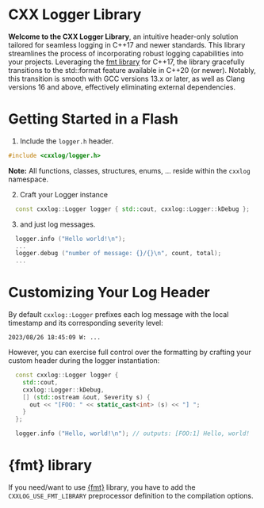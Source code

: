 CXX Logger Library
==================

**Welcome to the CXX Logger Library**, an intuitive header-only solution tailored for seamless logging in C++17 and newer standards. This library streamlines the process of incorporating robust logging capabilities into your projects. Leveraging the [fmt library](https://github.com/fmtlib/fmt) for C++17, the library gracefully transitions to the std::format feature available in C++20 (or newer). Notably, this transition is smooth with GCC versions 13.x or later, as well as Clang versions 16 and above, effectively eliminating external dependencies.

# Getting Started in a Flash

1. Include the `logger.h` header.

```CPP
#include <cxxlog/logger.h>
```

**Note:** All functions, classes, structures, enums, ...  reside within the `cxxlog` namespace.

2. Craft your Logger instance

```CPP
  const cxxlog::Logger logger { std::cout, cxxlog::Logger::kDebug };
```

3. and just log messages.

```CPP
  logger.info ("Hello world!\n");
  ...
  logger.debug ("number of message: {}/{}\n", count, total);
  ...
```

# Customizing Your Log Header

By default `cxxlog::Logger` prefixes each log message with the local timestamp and its corresponding severity level:

```
2023/08/26 18:45:09 W: ...
```

However, you can exercise full control over the formatting by crafting your custom header during the logger instantiation:

```CPP
  const cxxlog::Logger logger {
    std::cout,
    cxxlog::Logger::kDebug,
    [] (std::ostream &out, Severity s) {
      out << "[FOO: " << static_cast<int> (s) << "] ";
    }
  };

  logger.info ("Hello, world!\n"); // outputs: [FOO:1] Hello, world!
```

# {fmt} library

If you need/want to use [{fmt}](https://github.com/fmtlib/fmt) library, you have to add the `CXXLOG_USE_FMT_LIBRARY` preprocessor definition to the compilation options.